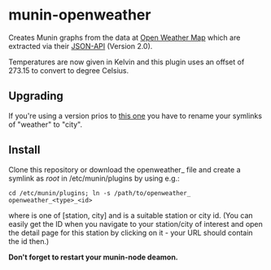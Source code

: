 munin-openweather
=================

Creates Munin graphs from the data at [Open Weather Map](http://openweathermap.org/) which are extracted
via their [JSON-API](http://openweathermap.org/wiki/API/JSON_API) (Version 2.0).

Temperatures are now given in Kelvin and this plugin uses an offset of 273.15 to convert to degree Celsius.

Upgrading
---------

If you're using a version prios to [this one](https://github.com/cmur2/munin-openweather/commit/115fb0875f41dc6e493963ca0cbfe2700c31c2ad)
you have to rename your symlinks of <type> "weather" to "city".

Install
-------

Clone this repository or download the openweather_ file and create a
symlink as *root* in /etc/munin/plugins by using e.g.:

	cd /etc/munin/plugins; ln -s /path/to/openweather_ openweather_<type>_<id>

where <type> is one of [station, city] and <id> is a suitable station or city id.
(You can easily get the ID when you navigate to your station/city of interest and open
the detail page for this station by clicking on it - your URL should contain the id then.)

**Don't forget to restart your munin-node deamon.**
